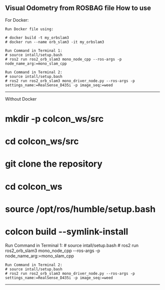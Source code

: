 Visual Odometry from ROSBAG file 
How to use
---------------------------------------------------------------------------------------------------------------------------------------------------------------------
For Docker: 

    Run Docker file using:
    
    # docker build -t my_orbslam3
    # docker run --name orb_slam3 -it my_orbslam3

    Run Command in Terminal 1: 
    # source intall/setup.bash
    # ros2 run ros2_orb_slam3 mono_node_cpp --ros-args -p node_name_arg:=mono_slam_cpp

    Run Command in Terminal 2: 
    # source intall/setup.bash
    # ros2 run ros2_orb_slam3 mono_driver_node.py --ros-args -p settings_name:=RealSense_D435i -p image_seq:=weed
--------------------------------------------------------------------------------------------------------------------------------------------------------------------
Without Docker 

   # mkdir -p colcon_ws/src
   # cd colcon_ws/src
   # git clone the repository 
   # cd colcon_ws
   # source /opt/ros/humble/setup.bash
   # colcon build --symlink-install
   
   Run Command in Terminal 1: 
    # source intall/setup.bash
    # ros2 run ros2_orb_slam3 mono_node_cpp --ros-args -p node_name_arg:=mono_slam_cpp

    Run Command in Terminal 2: 
    # source intall/setup.bash
    # ros2 run ros2_orb_slam3 mono_driver_node.py --ros-args -p settings_name:=RealSense_D435i -p image_seq:=weed
----------------------------------------------------------------------------------------------------------------------------------------------------------------------
